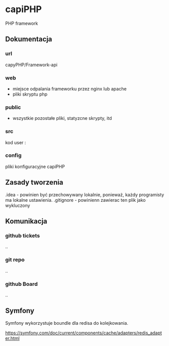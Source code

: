 # capiPHP
PHP framework

## Dokumentacja

### url
capyPHP/Framework-api
   
### web
- miejsce odpalania frameworku przez nginx lub apache
- pliki skryptu php
  
### public
- wszystkie pozostałe pliki, statyzcne skrypty, itd

### src
kod user :
   
### config
pliki konfiguracyjne capiPHP


## Zasady tworzenia

.idea - powinien być przechowywany lokalnie, ponieważ, każdy programisty ma lokalne ustawienia.
.gitignore  - powinienn zawierac ten plik jako wykluczony


## Komunikacja

### github tickets
..

### git repo
..

### github  Board
..

## Symfony
Symfony wykorzystuje boundle dla redisa do kolejkowania.

https://symfony.com/doc/current/components/cache/adapters/redis_adapter.html


